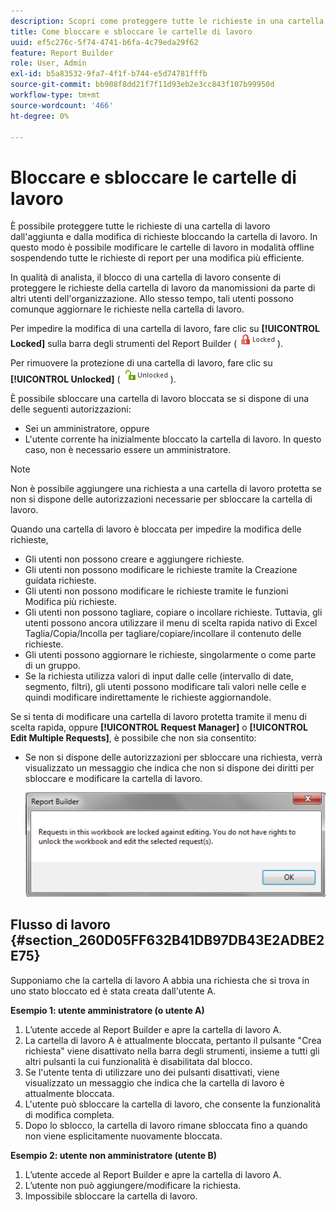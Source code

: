 ```yaml
---
description: Scopri come proteggere tutte le richieste in una cartella di lavoro dall’aggiunta e dalla modifica di richieste bloccando la cartella di lavoro.
title: Come bloccare e sbloccare le cartelle di lavoro
uuid: ef5c276c-5f74-4741-b6fa-4c79eda29f62
feature: Report Builder
role: User, Admin
exl-id: b5a83532-9fa7-4f1f-b744-e5d74781fffb
source-git-commit: bb908f8dd21f7f11d93eb2e3cc843f107b99950d
workflow-type: tm+mt
source-wordcount: '466'
ht-degree: 0%

---
```


# Bloccare e sbloccare le cartelle di lavoro

È possibile proteggere tutte le richieste di una cartella di lavoro dall&#39;aggiunta e dalla modifica di richieste bloccando la cartella di lavoro. In questo modo è possibile modificare le cartelle di lavoro in modalità offline sospendendo tutte le richieste di report per una modifica più efficiente.

In qualità di analista, il blocco di una cartella di lavoro consente di proteggere le richieste della cartella di lavoro da manomissioni da parte di altri utenti dell&#39;organizzazione. Allo stesso tempo, tali utenti possono comunque aggiornare le richieste nella cartella di lavoro.

Per impedire la modifica di una cartella di lavoro, fare clic su **[!UICONTROL Locked]** sulla barra degli strumenti del Report Builder ( ![](assets/locked_icon.png)).

Per rimuovere la protezione di una cartella di lavoro, fare clic su **[!UICONTROL Unlocked]** ( ![](assets/unlocked_icon.png)).

È possibile sbloccare una cartella di lavoro bloccata se si dispone di una delle seguenti autorizzazioni:

* Sei un amministratore, oppure
* L&#39;utente corrente ha inizialmente bloccato la cartella di lavoro. In questo caso, non è necessario essere un amministratore.

>[!NOTE]
>
>Non è possibile aggiungere una richiesta a una cartella di lavoro protetta se non si dispone delle autorizzazioni necessarie per sbloccare la cartella di lavoro.

Quando una cartella di lavoro è bloccata per impedire la modifica delle richieste,

* Gli utenti non possono creare e aggiungere richieste.
* Gli utenti non possono modificare le richieste tramite la Creazione guidata richieste.
* Gli utenti non possono modificare le richieste tramite le funzioni Modifica più richieste.
* Gli utenti non possono tagliare, copiare o incollare richieste. Tuttavia, gli utenti possono ancora utilizzare il menu di scelta rapida nativo di Excel Taglia/Copia/Incolla per tagliare/copiare/incollare il contenuto delle richieste.
* Gli utenti possono aggiornare le richieste, singolarmente o come parte di un gruppo.
* Se la richiesta utilizza valori di input dalle celle (intervallo di date, segmento, filtri), gli utenti possono modificare tali valori nelle celle e quindi modificare indirettamente le richieste aggiornandole.

Se si tenta di modificare una cartella di lavoro protetta tramite il menu di scelta rapida, oppure **[!UICONTROL Request Manager]** o **[!UICONTROL Edit Multiple Requests]**, è possibile che non sia consentito:

* Se non si dispone delle autorizzazioni per sbloccare una richiesta, verrà visualizzato un messaggio che indica che non si dispone dei diritti per sbloccare e modificare la cartella di lavoro.

  ![Schermata che mostra il messaggio di errore quando non disponi delle autorizzazioni necessarie per sbloccare una richiesta.](assets/locked_workbook_error.png)

## Flusso di lavoro {#section_260D05FF632B41DB97DB43E2ADBE2E75}

Supponiamo che la cartella di lavoro A abbia una richiesta che si trova in uno stato bloccato ed è stata creata dall&#39;utente A.

**Esempio 1: utente amministratore (o utente A)**

1. L’utente accede al Report Builder e apre la cartella di lavoro A.
1. La cartella di lavoro A è attualmente bloccata, pertanto il pulsante &quot;Crea richiesta&quot; viene disattivato nella barra degli strumenti, insieme a tutti gli altri pulsanti la cui funzionalità è disabilitata dal blocco.
1. Se l&#39;utente tenta di utilizzare uno dei pulsanti disattivati, viene visualizzato un messaggio che indica che la cartella di lavoro è attualmente bloccata.
1. L&#39;utente può sbloccare la cartella di lavoro, che consente la funzionalità di modifica completa.
1. Dopo lo sblocco, la cartella di lavoro rimane sbloccata fino a quando non viene esplicitamente nuovamente bloccata.

**Esempio 2: utente non amministratore (utente B)**

1. L’utente accede al Report Builder e apre la cartella di lavoro A.
1. L’utente non può aggiungere/modificare la richiesta.
1. Impossibile sbloccare la cartella di lavoro.
